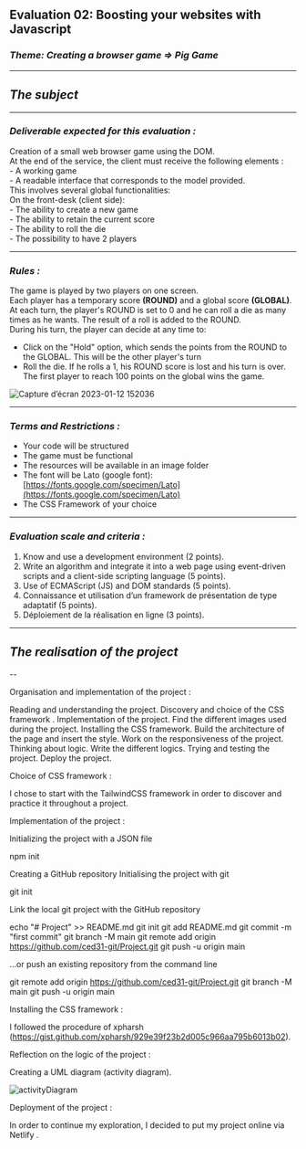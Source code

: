 ## **Evaluation 02: Boosting your websites with Javascript**

### _Theme: Creating a browser game => Pig Game_

---

## _**The subject**_

---

### _**Deliverable expected for this evaluation :**_

Creation of a small web browser game using the DOM.  
At the end of the service, the client must receive the following elements :  
\- A working game  
\- A readable interface that corresponds to the model provided.  
This involves several global functionalities:  
On the front-desk (client side):  
\- The ability to create a new game  
\- The ability to retain the current score  
\- The ability to roll the die  
\- The possibility to have 2 players

---

### _**Rules :**_

The game is played by two players on one screen.  
Each player has a temporary score **(ROUND)** and a global score **(GLOBAL)**. At each turn, the player's ROUND is set to 0 and he can roll a die as many times as he wants. The result of a roll is added to the ROUND.  
During his turn, the player can decide at any time to: 

*   Click on the "Hold" option, which sends the points from the ROUND to the GLOBAL. This will be the other player's turn 
*   Roll the die. If he rolls a 1, his ROUND score is lost and his turn is over.  
    The first player to reach 100 points on the global wins the game.
    
![Capture d’écran 2023-01-12 152036](https://user-images.githubusercontent.com/85100991/213177603-c1102fec-bab5-4496-ad08-9812a1046834.png)

---

### _**Terms and Restrictions :**_

*   Your code will be structured
*   The game must be functional
*   The resources will be available in an image folder
*   The font will be Lato (google font): [https://fonts.google.com/specimen/Lato](https://fonts.google.com/specimen/Lato)
*   The CSS Framework of your choice

---

### _**Evaluation scale and criteria :**_

1.  Know and use a development environment (2 points).
2.  Write an algorithm and integrate it into a web page using event-driven scripts and a client-side scripting language (5 points).
3.  Use of ECMAScript (JS) and DOM standards (5 points).
4.  Connaissance et utilisation d’un framework de présentation de type adaptatif (5 points).
5.  Déploiement de la réalisation en ligne (3 points).

---

## _**The realisation of the project**_

--


Organisation and implementation of the project :

Reading and understanding the project.
Discovery and choice of the CSS framework .
Implementation of the project.
Find the different images used during the project.
Installing the CSS framework.
Build the architecture of the page and insert the style.
Work on the responsiveness of the project.
Thinking about logic.
Write the different logics.
Trying and testing the project.
Deploy the project.



Choice of CSS framework :

I chose to start with the TailwindCSS framework in order to discover and practice it throughout a project.



Implementation of the project :

Initializing the project with a JSON file

npm init

Creating a GitHub repository
Initialising the project with git

git init

Link the local git project with the GitHub repository

echo "# Project" >> README.md
git init
git add README.md
git commit -m "first commit"
git branch -M main
git remote add origin https://github.com/ced31-git/Project.git
git push -u origin main

…or push an existing repository from the command line

git remote add origin https://github.com/ced31-git/Project.git
git branch -M main
git push -u origin main



Installing the CSS framework :

I followed the procedure of xpharsh (https://gist.github.com/xpharsh/929e39f23b2d005c966aa795b6013b02).



Reflection on the logic of the project :

Creating a UML diagram (activity diagram).

![activityDiagram](https://user-images.githubusercontent.com/85100991/213178794-52e1433f-9901-4bf4-bfbd-9eafd53a18cc.png)


Deployment of the project :

In order to continue my exploration, I decided to put my project online via Netlify .
